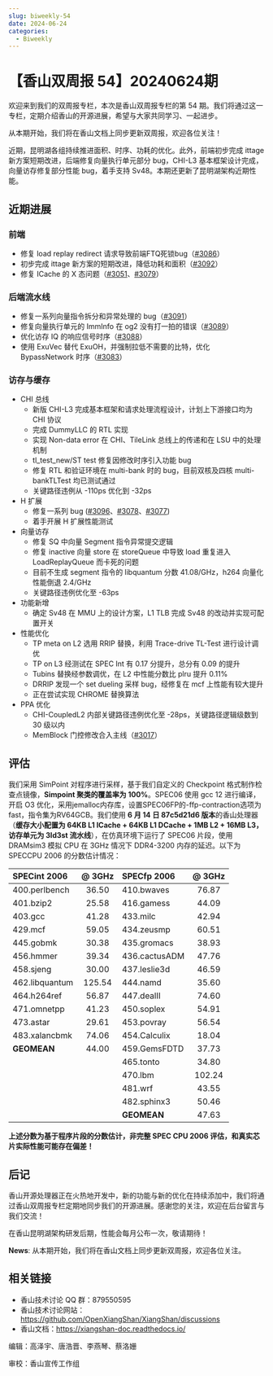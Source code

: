 ```yaml
---
slug: biweekly-54
date: 2024-06-24
categories:
  - Biweekly
---
```


# 【香山双周报 54】20240624期

欢迎来到我们的双周报专栏，本次是香山双周报专栏的第 54 期。我们将通过这一专栏，定期介绍香山的开源进展，希望与大家共同学习、一起进步。

从本期开始，我们将在香山文档上同步更新双周报，欢迎各位关注！

近期，昆明湖各组持续推进面积、时序、功耗的优化。此外，前端初步完成 ittage 新方案短期改进，后端修复向量执行单元部分 bug，CHI-L3 基本框架设计完成，向量访存修复部分性能 bug，着手支持 Sv48。本期还更新了昆明湖架构近期性能。

<!-- more -->
## 近期进展

### 前端

* 修复 load replay redirect 请求导致前端FTQ死锁bug（[#3086](https://github.com/OpenXiangShan/XiangShan/pull/3086)）
* 初步完成 ittage 新方案的短期改进，降低功耗和面积（[#3092](https://github.com/OpenXiangShan/XiangShan/pull/3092)）
* 修复 ICache 的 X 态问题（[#3051](https://github.com/OpenXiangShan/XiangShan/pull/3051)、[#3079](https://github.com/OpenXiangShan/XiangShan/pull/3079)）

### 后端流水线

* 修复一系列向量指令拆分和异常处理的 bug（[#3091](https://github.com/OpenXiangShan/XiangShan/pull/3091)）
* 修复向量执行单元的 ImmInfo 在 og2 没有打一拍的错误（[#3089](https://github.com/OpenXiangShan/XiangShan/pull/3089)）
* 优化访存 IQ 的响应信号时序（[#3088](https://github.com/OpenXiangShan/XiangShan/pull/3088)）
* 使用 ExuVec 替代 ExuOH，并强制拉低不需要的比特，优化 BypassNetwork 时序（[#3083](https://github.com/OpenXiangShan/XiangShan/pull/3083)）

### 访存与缓存

* CHI 总线
    * 新版 CHI-L3 完成基本框架和请求处理流程设计，计划上下游接口均为 CHI 协议
    * 完成 DummyLLC 的 RTL 实现
    * 实现 Non-data error 在 CHI、TileLink 总线上的传递和在 LSU 中的处理机制
    * tl_test_new/ST test 修复因修改时序引入功能 bug
    * 修复 RTL 和验证环境在 multi-bank 时的 bug，目前双核及四核 multi-bankTLTest 均已测试通过
    * 关键路径违例从 -110ps 优化到 -32ps
* H 扩展
    * 修复一系列 bug ([#3096](https://github.com/OpenXiangShan/XiangShan/pull/3096)、[#3078](https://github.com/OpenXiangShan/XiangShan/pull/3078)、[#3077](https://github.com/OpenXiangShan/XiangShan/pull/3077))
    * 着手开展 H 扩展性能测试
* 向量访存
    * 修复 SQ 中向量 Segment 指令异常提交逻辑
    * 修复 inactive 向量 store 在 storeQueue 中导致 load 重复进入 LoadReplayQueue 而卡死的问题
    * 目前不生成 segment 指令的 libquantum 分数 41.08/GHz，h264 向量化性能倒退 2.4/GHz
    * 关键路径违例优化至 -63ps
* 功能新增
    * 确定 Sv48 在 MMU 上的设计方案，L1 TLB 完成 Sv48 的改动并实现可配置开关
* 性能优化
    * TP meta on L2 选用 RRIP 替换，利用 Trace-drive TL-Test 进行设计调优
    * TP on L3 经测试在 SPEC Int 有 0.17 分提升，总分有 0.09 的提升
    * Tubins 替换经参数调优，在 L2 中性能分数比 plru 提升 0.11%
    * DRRIP 发现一个 set dueling 采样 bug，经修复在 mcf 上性能有较大提升
    * 正在尝试实现 CHROME 替换算法
* PPA 优化
    * CHI-CoupledL2 内部关键路径违例优化至 -28ps，关键路径逻辑级数到 30 级以内
    * MemBlock 门控修改合入主线（[#3017](https://github.com/OpenXiangShan/XiangShan/pull/3017)）

## 评估
我们采用 SimPoint 对程序进行采样，基于我们自定义的 Checkpoint 格式制作检查点镜像，**Simpoint 聚类的覆盖率为 100%**。SPEC06 使用 gcc 12 进行编译，开启 O3 优化，采用jemalloc内存库，设置SPEC06FP的-ffp-contraction选项为fast，指令集为RV64GCB。我们使用 **6 月 14 日 87c5d21d6 版本**的香山处理器（**缓存大小配置为 64KB L1 ICache + 64KB L1 DCache + 1MB L2 + 16MB L3，访存单元为 3ld3st 流水线**），在仿真环境下运行了 SPEC06 片段，使用 DRAMsim3 模拟 CPU 在 3GHz 情况下 DDR4-3200 内存的延迟。以下为 SPECCPU 2006 的分数估计情况：

| SPECint 2006   | @ 3GHz | SPECfp 2006   | @ 3GHz |
| :------------- | :----: | :------------ | :----: |
| 400.perlbench  | 36.50  | 410.bwaves    | 76.87  |
| 401.bzip2      | 25.58  | 416.gamess    | 44.09  |
| 403.gcc        | 41.28  | 433.milc      | 42.94  |
| 429.mcf        | 59.05  | 434.zeusmp    | 60.51  |
| 445.gobmk      | 30.38  | 435.gromacs   | 38.93  |
| 456.hmmer      | 39.34  | 436.cactusADM | 47.76  |
| 458.sjeng      | 30.00  | 437.leslie3d  | 46.59  |
| 462.libquantum | 125.54 | 444.namd      | 35.60  |
| 464.h264ref    | 56.87  | 447.dealII    | 74.60  |
| 471.omnetpp    | 41.23  | 450.soplex    | 54.91  |
| 473.astar      | 29.61  | 453.povray    | 56.54  |
| 483.xalancbmk  | 74.06  | 454.Calculix  | 18.04  |
| **GEOMEAN**    | 44.00  | 459.GemsFDTD  | 37.73  |
|                |        | 465.tonto     | 34.80  |
|                |        | 470.lbm       | 102.24 |
|                |        | 481.wrf       | 43.55  |
|                |        | 482.sphinx3   | 50.46  |
|                |        | **GEOMEAN**   | 47.63  |

**上述分数为基于程序片段的分数估计，非完整 SPEC CPU 2006 评估，和真实芯片实际性能可能存在偏差！**

## 后记

香山开源处理器正在火热地开发中，新的功能与新的优化在持续添加中，我们将通过香山双周报专栏定期地同步我们的开源进展。感谢您的关注，欢迎在后台留言与我们交流！

在香山昆明湖架构研发后期，性能会每月公布一次，敬请期待！

**News**: 从本期开始，我们将在香山文档上同步更新双周报，欢迎各位关注。

## 相关链接

* 香山技术讨论 QQ 群：879550595
* 香山技术讨论网站：https://github.com/OpenXiangShan/XiangShan/discussions
* 香山文档：https://xiangshan-doc.readthedocs.io/


编辑：高泽宇、唐浩晋、李燕琴、蔡洛姗

审校：香山宣传工作组
